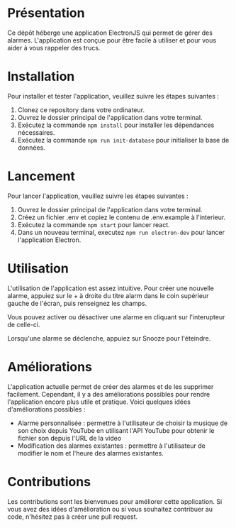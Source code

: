 # Présentation

Ce dépôt héberge une application ElectronJS qui permet de gérer des alarmes. L'application est conçue pour être facile à utiliser et pour vous aider à vous rappeler des trucs.

# Installation

Pour installer et tester l'application, veuillez suivre les étapes suivantes :

1. Clonez ce repository dans votre ordinateur.
2. Ouvrez le dossier principal de l'application dans votre terminal.
3. Exécutez la commande `npm install` pour installer les dépendances nécessaires.
4. Exécutez la commande `npm run init-database` pour initialiser la base de données.

# Lancement

Pour lancer l'application, veuillez suivre les étapes suivantes :

1. Ouvrez le dossier principal de l'application dans votre terminal.
2. Créez un fichier .env et copiez le contenu de .env.example à l'interieur.
3. Exécutez la commande `npm start` pour lancer react.
4. Dans un nouveau terminal, executez `npm run electron-dev` pour lancer l'application Electron.

# Utilisation

L'utilisation de l'application est assez intuitive. Pour créer une nouvelle alarme, appuiez sur le + à droite du titre alarm dans le coin supérieur gauche de l'écran, puis renseignez les champs.

Vous pouvez activer ou désactiver une alarme en cliquant sur l'interupteur de celle-ci.

Lorsqu'une alarme se déclenche, appuiez sur Snooze pour l'éteindre.

# Améliorations

L'application actuelle permet de créer des alarmes et de les supprimer facilement. Cependant, il y a des améliorations possibles pour rendre l'application encore plus utile et pratique. Voici quelques idées d'améliorations possibles :

- Alarme personnalisée : permettre à l'utilisateur de choisir la musique de son choix depuis YouTube en utilisant l'API YouTube pour obtenir le fichier son depuis l'URL de la video
- Modification des alarmes existantes : permettre à l'utilisateur de modifier le nom et l'heure des alarmes existantes.

# Contributions

Les contributions sont les bienvenues pour améliorer cette application. Si vous avez des idées d'amélioration ou si vous souhaitez contribuer au code, n'hésitez pas à créer une pull request.
